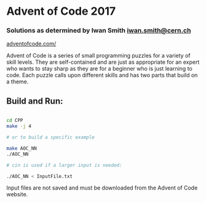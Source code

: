 # Advent of Code 2017 

### Solutions as determined by Iwan Smith <iwan.smith@cern.ch>
[adventofcode.com/](https://adventofcode.com/)

Advent of Code is a series of small programming puzzles for a variety of skill levels. They are self-contained and are just as appropriate for an expert who wants to stay sharp as they are for a beginner who is just learning to code. Each puzzle calls upon different skills and has two parts that build on a theme.


## Build and Run:
```bash

cd CPP
make -j 4

# or to build a specific example

make AOC_NN 
./AOC_NN

# cin is used if a larger input is needed:

./AOC_NN < InputFile.txt
```

Input files are not saved and must be downloaded from the Advent of Code website.


